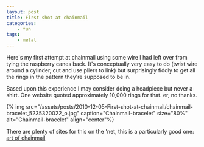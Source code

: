 ```yaml
---
layout: post
title: First shot at chainmail
categories:
    - fun
tags:
    - metal
---
```


Here's my first attempt at chainmail using some wire I had left over from tying the raspberry canes back. It's conceptually very easy to do (twist wire around a cylinder, cut and use pliers to link) but surprisingly fiddly to get all the rings in the pattern they're supposed to be in.

Based upon this experience I may consider doing a headpiece but never a shirt. One website quoted approximately 10,000 rings for that. er, no thanks.

{% img src="/assets/posts/2010-12-05-First-shot-at-chainmail/chainmail-bracelet_5235320022_o.jpg" caption="Chainmail-bracelet" size="80%" alt="Chainmail-bracelet" align="center"%}

There are plenty of sites for this on the 'net, this is a particularly good one: [art of chainmail](http://artofchainmail.com/patterns/index.html)
